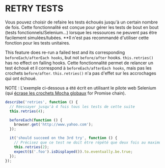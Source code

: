 # RETRY TESTS

Vous pouvez choisir de refaire les tests échoués jusqu'à un certain nombre de fois. Cette fonctionnalité est conçue pour gérer les tests de bout en bout (tests fonctionnels/Selenium...) lorsque les ressources ne peuvent pas être facilement simulées/tubées. **Il n'est pas recommandé d'utiliser cette fonction pour les tests unitaires.


This feature does re-run a failed test and its corresponding `beforeEach/afterEach hooks`, but not `before/after` hooks. `this.retries()` has no effect on failing hooks.
Cette fonctionnalité permet de relancer un test échoué et il correspond à `beforeEach/afterEach hooks`, mais pas les crochets `before/after`. `this.retries()` n'a pas d'effet sur les accrochages qui ont échoué.

NOTE : L'exemple ci-dessous a été écrit en utilisant le pilote web Selenium (qui [écrase les crochets Mocha globaux](https://github.com/SeleniumHQ/selenium/blob/c10e8a955883f004452cdde18096d70738397788/javascript/node/selenium-webdriver/testing/index.js) for Promise chain).

``` js
describe('retries', function () {
  // Réessayer jusqu'à 4 fois tous les tests de cette suite
  this.retries(4);

  beforeEach(function () {
    browser.get('http://www.yahoo.com');
  });

  it('should succeed on the 3rd try', function () {
    // Précisez que ce test ne doit être répété que deux fois au maximum
    this.retries(2);
    expect($('.foo').isDisplayed()).to.eventually.be.true;
  });
});
```
